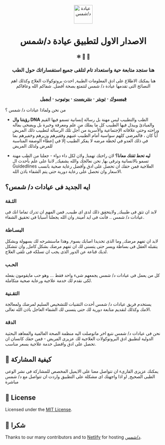 <p align="center">
  <a href="https://shamsclinic.netlify.app">
    <img alt="عيادة د/شمس" src="https://www.gatsbyjs.org/monogram.svg" width="60" />
  </a>
</p>
<h1 align="center">
  الاصدار الاول لتطبيق عيادة د/شمس
</h1>

<h3 align="center">
  ⚛️ 📄 🚀
</h3>
<h3 align="center">
 هنا ستجد متابعة حية واستعداد تام لتلقى جميع استفساراتك حول الطب
</h3>
<p align="center">
  هنا يمكنك الاطلاع على ادق المعلومات الطبية, احدث بروتوكولات العلاج وكذلك اهم النصائح التى تقدمها عيادة د/ شمس لتتمتع بصحة أفضل. شفاكم الله وعافاكم
</p>

<h3 align="center">
  <a href="https://www.facebook.com/%D8%B9%D9%8A%D8%A7%D8%AF%D8%A9-%D8%AF%D8%B4%D9%85%D8%B3-100330938395339/">فيسبوك</a>
  <span> · </span>
  <a href="https://twitter.com/clinics_shams">تويتر</a>
  <span> · </span>
  <a href="https://www.pinterest.com/dr_shamsclinic/boards/">بنتريست</a>
  <span> · </span>
  <a href="https://www.youtube.com/channel/UCikX-7rcNKEIo6oaqSGcvYg?view_as=subscriber">يوتيوب</a>
  <span> · </span>
  <a href="mailto:shamsmohamed155@gmail.com">ايميل</a>
</h3>

من نحن ولماذا عيادات د/ شمس ؟

- **رؤيتنا وال DNA** الطب والتطبيب ليس مهنة بل رسالة إنسانية تسمو فيها القيم والمبادئ ويبذل فيها الطبيب كل ما يملك من علم ومعرفة وخبرة بل ويضحى بماله وراحته وحتى علاقاته الإجتماعية والأسرية من أجل تلك الرسالة لتطبيب ذلك المريض أياً كان ، فالمرضى كلهم سواسية أمام الطبيب غنيهم وفقيرهم وزيرهم وخفيرهم بما في ذلك العدو في لحظة مرضه لا يفكر الطبيب إلا في إعطاء الوصفة المناسبة للمرض ولذلك المريض

- **ليه تحط ثقتك معانا؟** لان راحتك تهمنا, ولان لكل داء دواء - جعلنا من الطب مهنة تسمو بالانسانية وترقى بها, نحن نعالجك والله يشفيك, لاننا على علم بأحدث ال Guidedlines العلاجية فمن حقك ان تحصل على ادق وأفضل رعاية صحية بانسب الاسعار وان تحصل على رعاية دورية حتى يتم الشفاء باذن الله.

## ايه الجديد فى عيادات د/ شمس؟

### الثـقة

لابد ان تثق فى طبيبك, ولايتحقق ذلك لدى اى طبيب, فمن المهم ان تدرك تماما انك فى عيادات د/ شمس .. فأنت فى ايد أمينة, وان الله يجعلنا أسبابا فى تحقيق الشفاء.

### البسـاطة

لابد ان تفهم مرضك, وما الذى تحديدا اصابك بسوء, وهذا ماسنشرحه لك بسهولة وبشكل يتقبله العقل فى بساطة ويسر حتى يتسنى لك ان تفهم مرضك بشكل كامل, وان تتشكل لديك قناعة عن الدور الذى يجب ان تسلكه فى تلقى العلاج.

### الحـب

كل من يعمل فى عيادات د/ شمس يجمعهم شىء واحد فقط … وهو حب مايقومون بفعله لكى نقدم لك خدمة علاجية ورعاية صحية متكاملة.

### التقـنية

يستخدم فريق عيادات د/ شمس أحدث التقنيات للتشخيص السليم لمرضك ولمعالجة الامك وكذلك لتقديم متابعة دورية لك حتى يتسنى لك الشفاء العاجل باذن الله تعالى.

### الدقة

نحن فى عيادات د/ شمس نتبع اخر ماتوصلت اليه منظمة الصحة العالمية والمعاهد البحثية الدولية لتطبيق ادق البروتوكولات العلاجية لك عزيزى المريض - فمن حقك كانسان ان تحصل على ادق وافضل خدمة علاجية بسعر مناسب.

## 🤝 كيفية المشاركة

يمكنك عزيزى القارىء ان تتواصل معنا على الايميل المخصص للمشاركة فى نشر الوعى الطبى الصحيح, او اذا واجهتك اى مشكلة على التطبيق واردت ان تتواصل مع د/ شمس مباشرة

## :memo: License

Licensed under the [MIT License](./LICENSE).

## 💜 شكرا

Thanks to our many contributors and to [Netlify](https://www.netlify.com/) for hosting [د/شمس](https://shamsclinic.netlify.app).
